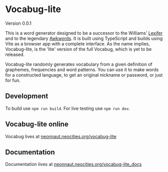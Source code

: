 # Vocabug-lite

Version 0.0.1

This is a word generator designed to be a successor to the Williams' [Lexifer][1] and to the legendary [Awkwords][2]. It is built using TypeScript and builds using Vite as a browser app with a complete interface. As the name implies, Vocabug-lite, is the 'lite' version of the full Vocabug, which is yet to be released.

Vocabug-lite randomly generates vocabulary from a given definition of graphemes, frequencies and word patterns. You can use it to make words for a constructed language, to get an original nickname or password, or just for fun.

## Development

To build use `npm run build`. For live testing use `npm run dev`. 

## Vocabug-lite online

Vocabug lives at [neonnaut.neocities.org/vocabug-lite][3]

## Documentation

Documentation lives at [neonnaut.neocities.org/vocabug-lite_docs][4]

[1]: https://github.com/bbrk24/lexifer-ts
[2]: https://github.com/nai888/awkwords
[3]: https://neonnaut.neocities.org/vocabug-lite "deployment"
[4]: https://neonnaut.neocities.org/vocabug-lite_docs "docs"